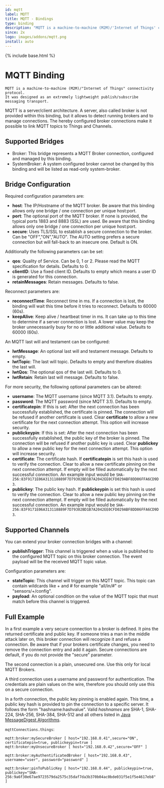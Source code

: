 ```yaml
---
id: mqtt
label: MQTT
title: MQTT - Bindings
type: binding
description: "MQTT is a machine-to-machine (M2M)/'Internet of Things' connectivity protocol."
since: 2x
logo: images/addons/mqtt.png
install: auto
---
```


<!-- Attention authors: Do not edit directly. Please add your changes to the appropriate source repository -->

{% include base.html %}

# MQTT Binding

    MQTT is a machine-to-machine (M2M)/"Internet of Things" connectivity protocol.
    It was designed as an extremely lightweight publish/subscribe messaging transport.

MQTT is a server/client architecture.
A server, also called broker is not provided within this binding,
but it allows to detect running brokers and to manage connections.
The hereby configured broker connections make it possible to link MQTT topics to Things and Channels.

## Supported Bridges

* Broker: This bridge represents a MQTT Broker connection, configured and managed by this binding.
* SystemBroker: A system configured broker cannot be changed by this binding and will be listed as read-only system-broker.

## Bridge Configuration
 
Required configuration parameters are:

* __host__: The IP/Hostname of the MQTT broker. Be aware that this binding allows only one bridge / one connection per unique host:port.
* __port__: The optional port of the MQTT broker. If none is provided, the typical ports 1883 and 8883 (SSL) are used. Be aware that this binding allows only one bridge / one connection per unique host:port.
* __secure__: Uses TLS/SSL to establish a secure connection to the broker. Can be "OFF","ON","AUTO". The AUTO setting prefers a secure connection but will fall-back to an insecure one. Default is ON.

Additionally the following parameters can be set:

* __qos__: Quality of Service. Can be 0, 1 or 2. Please read the MQTT specification for details. Defaults to 0.
* __clientID__: Use a fixed client ID. Defaults to empty which means a user ID is generated for this connection.
* __retainMessages__: Retain messages. Defaults to false.

Reconnect parameters are:

* __reconnectTime__: Reconnect time in ms. If a connection is lost, the binding will wait this time before it tries to reconnect. Defaults to 60000 (60s).
* __keepAlive__: Keep alive / heartbeat timer in ms. It can take up to this time to determine if a server connection is lost. A lower value may keep the broker unnecessarily busy for no or little additional value. Defaults to 60000 (60s).

An MQTT last will and testament can be configured:

* __lwtMessage__: An optional last will and testament message. Defaults to empty. 
* __lwtTopic__: The last will topic. Defaults to empty and therefore disables the last will. 
* __lwtQos__: The optional qos of the last will. Defaults to 0. 
* __lwtRetain__: Retain last will message. Defaults to false.

For more security, the following optional parameters can be altered:

* __username__: The MQTT username (since MQTT 3.1). Defaults to empty.
* __password__: The MQTT password (since MQTT 3.1). Defaults to empty.
* __certificatepin__: If this is set: After the next connection has been successfully established, the certificate is pinned. The connection will be refused if another certificate is used. Clear **certificate** to allow a new certificate for the next connection attempt. This option will increase security.
* __publickeypin__: If this is set: After the next connection has been successfully established, the public key of the broker is pinned. The connection will be refused if another public key is used. Clear **publickey** to allow a new public key for the next connection attempt. This option will increase security.
* __certificate__: The certificate hash. If **certificatepin** is set this hash is used to verify the connection. Clear to allow a new certificate pinning on the next connection attempt. If empty will be filled automatically by the next successful connection. An example input would be `SHA-256:83F9171E06A313118889F7D79302BD1B7A2042EE0CFD029ABF8DD06FFA6CD9D3`.
* __publickey__: The public key hash. If **publickeypin** is set this hash is used to verify the connection. Clear to allow a new public key pinning on the next connection attempt. If empty will be filled automatically by the next successful connection. An example input would be `SHA-256:83F9171E06A313118889F7D79302BD1B7A2042EE0CFD029ABF8DD06FFA6CD9D3`.

## Supported Channels

You can extend your broker connection bridges with a channel:

* __publishTrigger__: This channel is triggered when a value is published to the configured MQTT topic on this broker connection. The event payload will be the received MQTT topic value.

Configuration parameters are:

* __stateTopic__: This channel will trigger on this MQTT topic. This topic can contain wildcards like + and # for example "all/in/#" or "sensors/+/config".
* __payload__: An optional condition on the value of the MQTT topic that must match before this channel is triggered.

## Full Example

In a first example a very secure connection to a broker is defined. It pins the returned certificate and public key.
If someone tries a man in the middle attack later on, this broker connection will recognize it and refuse a connection.
Be aware that if your brokers certificate changes, you need to remove the connection entry and add it again. Secure connections are default, if you do not provide the "secure" parameter.

The second connection is a plain, unsecured one. Use this only for local MQTT Brokers.

A third connection uses a username and password for authentication.
The credentials are plain values on the wire, therefore you should only use this on a secure connection.

In a forth connection, the public key pinning is enabled again.
This time, a public key hash is provided to pin the connection to a specific server.
It follows the form "hashname:hashvalue". Valid *hashnames* are SHA-1, SHA-224, SHA-256, SHA-384, SHA-512 and all others listed
in [Java MessageDigest Algorithms](https://docs.oracle.com/javase/9/docs/specs/security/standard-names.html#messagedigest-algorithms).

`mqttConnections.things`:

```xtend
mqtt:broker:mySecureBroker [ host="192.168.0.41",secure="ON", certificatepin=true, publickeypin=true ]
mqtt:broker:myUnsecureBroker [ host="192.168.0.42",secure="OFF" ]

mqtt:broker:myAuthentificatedBroker [ host="192.168.0.43", username="user", password="password" ]

mqtt:broker:pinToPublicKey [ host="192.168.0.44", publickeypin=true, publickey="SHA-256:9a6f30e67ae9723579da2575c35daf7da3b370b04ac0bde031f5e1f5e4617eb8" ]

```